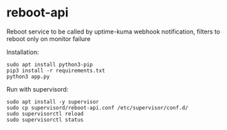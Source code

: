 # reboot-api

Reboot service to be called by uptime-kuma webhook notification, filters to reboot only on monitor failure

Installation:

```
sudo apt install python3-pip
pip3 install -r requirements.txt
python3 app.py
```

Run with supervisord:

```
sudo apt install -y supervisor
sudo cp supervisord/reboot-api.conf /etc/supervisor/conf.d/
sudo supervisorctl reload
sudo supervisorctl status
```
